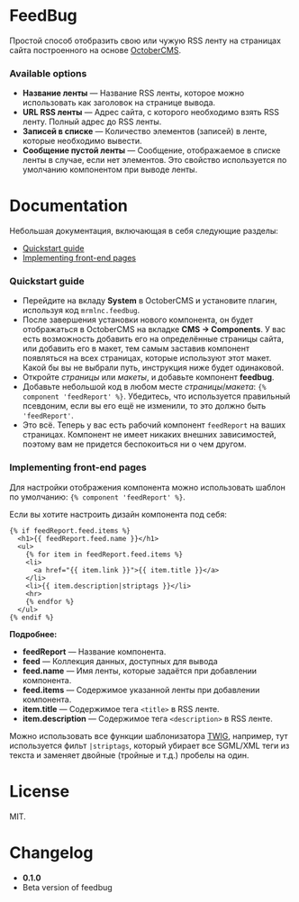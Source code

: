 # FeedBug

Простой способ отобразить свою или чужую RSS ленту на страницах сайта построенного на основе [OctoberCMS](#link).

### Available options

 * **Название ленты** — Название RSS ленты, которое можно использовать как заголовок на странице вывода.
 * **URL RSS ленты** — Адрес сайта, с которого необходимо взять RSS ленту. Полный адрес до RSS ленты.
 * **Записей в списке** — Количество элементов (записей) в ленте, которые необходимо вывести.
 * **Сообщение пустой ленты** — Сообщение, отображаемое в списке ленты в случае, если нет элементов. Это свойство используется по умолчанию компонентом при выводе ленты.

# Documentation

Небольшая документация, включающая в себя следующие разделы:

 * [Quickstart guide](#quickstart-guide)
 * [Implementing front-end pages](#implementing-front-end-pages)

### Quickstart guide

 * Перейдите на вкладу **System** в OctoberCMS и установите плагин, используя код `mrmlnc.feedbug`.
 * После завершения установки нового компонента, он будет отображаться в OctoberCMS на вкладке **CMS -> Components**. У вас есть возможность добавить его на определённые страницы сайта, или добавить его в макет, тем самым заставив компонент появляться на всех страницах, которые используют этот макет. Какой бы вы не выбрали путь, инструкция ниже будет одинаковой.
 * Откройте *страницы* или *макеты*, и добавьте компонент **feedbug**.
 * Добавьте небольшой код в любом месте *страницы*/*макета*: `{% component 'feedReport' %}`. Убедитесь, что используется правильный псевдоним, если вы его ещё не изменили, то это должно быть `'feedReport'`.
 * Это всё. Теперь у вас есть рабочий компонент `feedReport` на ваших страницах. Компонент не имеет никаких внешних зависимостей, поэтому вам не придется беспокоиться ни о чем другом.

### Implementing front-end pages

Для настройки отображения компонента можно использовать шаблон по умолчанию: `{% component 'feedReport' %}`.

Если вы хотите настроить дизайн компонента под себя:

````
{% if feedReport.feed.items %}
  <h1>{{ feedReport.feed.name }}</h1>
  <ul>
    {% for item in feedReport.feed.items %}
    <li>
      <a href="{{ item.link }}">{{ item.title }}</a>
    </li>
    <li>{{ item.description|striptags }}</li>
    <hr>
    {% endfor %}
  </ul>
{% endif %}
````

**Подробнее:**

 * **feedReport** — Название компонента.
 * **feed** — Коллекция данных, доступных для вывода
  * **feed.name** — Имя ленты, которые задаётся при добавлении компонента.
  * **feed.items** — Содержимое указанной ленты при добавлении компонента.
   * **item.title** — Содержимое тега `<title>` в RSS ленте.
   * **item.description** — Содержимое тега `<description>` в RSS ленте.

Можно использовать все функции шаблонизатора [TWIG](http://twig.sensiolabs.org/doc/filters/index.html), например, тут используется фильт `|striptags`, который убирает все SGML/XML теги из текста и заменяет двойные (тройные и т.д.) пробелы на один.

# License

MIT.

# Changelog

 * **0.1.0**
  * Beta version of feedbug




